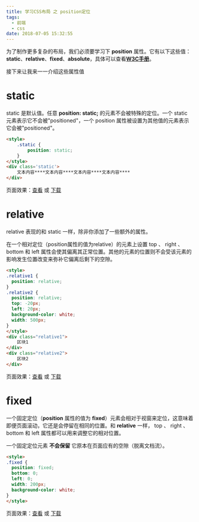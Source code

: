 ```yaml
---
title: 学习CSS布局 之 position定位
tags:
  - 前端
  - css
date: 2018-07-05 15:32:55
---
```



为了制作更多复杂的布局，我们必须要学习下 __position__ 属性。它有以下这些值：__static__、__relative__、__fixed__、__absolute__，具体可以查看[__W3C手册__](http://www.w3school.com.cn/cssref/pr_class_position.asp)。

接下来让我来一一介绍这些属性值

<!--more-->
static
==

static 是默认值。任意 __position: static;__ 的元素不会被特殊的定位。一个 static 元素表示它不会被"positioned"，一个 position 属性被设置为其他值的元素表示它会被"positioned"。
```html
<style>
    .static {
        position: static;
    }
</style>
<div class='static'>
    文本内容****文本内容****文本内容****文本内容****
</div>
```
页面效果：[查看](/demo/css-position/static.html) 或 <a href="/demo/css-position/static.html" download="css-position-static.html">下载</a> 

relative
==
relative 表现的和 static 一样，除非你添加了一些额外的属性。

在一个相对定位（position属性的值为relative）的元素上设置 top 、 right 、 bottom 和 left 属性会使其偏离其正常位置。其他的元素的位置则不会受该元素的影响发生位置改变来弥补它偏离后剩下的空隙。

```html
<style>
.relative1 {
  position: relative;
}
.relative2 {
  position: relative;
  top: -20px;
  left: 20px;
  background-color: white;
  width: 500px;
}
</style>
<div class="relative1">
    区块1
</div>
<div class="relative2">
    区块2
</div>
```
页面效果：[查看](/demo/css-position/relative.html) 或 <a href="/demo/css-position/relative.html" download="css-position-relative.html">下载</a> 

fixed
==
一个固定定位（__position__ 属性的值为 __fixed__）元素会相对于视窗来定位，这意味着即便页面滚动，它还是会停留在相同的位置。和 __relative__ 一样， top 、 right 、 bottom 和 left 属性都可以用来调整它的相对位置。

一个固定定位元素 __不会保留__ 它原本在页面应有的空隙（脱离文档流）。

```html
<style>
.fixed {
  position: fixed;
  bottom: 0;
  left: 0;
  width: 200px;
  background-color: white;
}
</style>
```

页面效果：[查看](/demo/css-position/fixed.html) 或 <a href="/demo/css-position/fixed.html" download="css-position-fixed.html">下载</a> 


